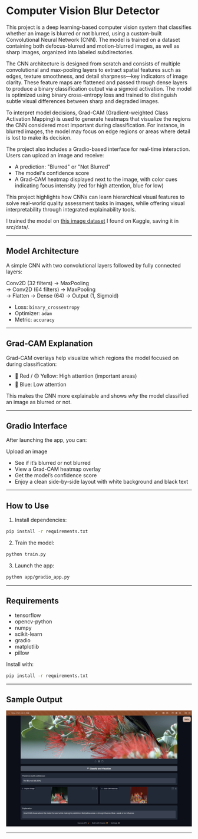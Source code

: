 # Computer Vision Blur Detector

This project is a deep learning-based computer vision system that classifies whether an image is blurred or not blurred, using a custom-built Convolutional Neural Network (CNN). The model is trained on a dataset containing both defocus-blurred and motion-blurred images, as well as sharp images, organized into labeled subdirectories.

The CNN architecture is designed from scratch and consists of multiple convolutional and max-pooling layers to extract spatial features such as edges, texture smoothness, and detail sharpness—key indicators of image clarity. These feature maps are flattened and passed through dense layers to produce a binary classification output via a sigmoid activation. The model is optimized using binary cross-entropy loss and trained to distinguish subtle visual differences between sharp and degraded images.

To interpret model decisions, Grad-CAM (Gradient-weighted Class Activation Mapping) is used to generate heatmaps that visualize the regions the CNN considered most important during classification. For instance, in blurred images, the model may focus on edge regions or areas where detail is lost to make its decision.

The project also includes a Gradio-based interface for real-time interaction. Users can upload an image and receive:

- A prediction: "Blurred" or "Not Blurred"
- The model's confidence score
- A Grad-CAM heatmap displayed next to the image, with color cues indicating focus intensity (red for high attention, blue for low)

This project highlights how CNNs can learn hierarchical visual features to solve real-world quality assessment tasks in images, while offering visual interpretability through integrated explainability tools.

I trained the model on [this image dataset](https://www.kaggle.com/datasets/kwentar/blur-dataset) I found on Kaggle, saving it in src/data/. 

---

## Model Architecture

A simple CNN with two convolutional layers followed by fully connected layers:

Conv2D (32 filters) → MaxPooling  
→ Conv2D (64 filters) → MaxPooling  
→ Flatten → Dense (64) → Output (1, Sigmoid)

- Loss: `binary_crossentropy`  
- Optimizer: `adam`  
- Metric: `accuracy`

---

## Grad-CAM Explanation

Grad-CAM overlays help visualize which regions the model focused on during classification:

- 🔴 Red / 🟡 Yellow: High   attention (important areas)
- 🔵 Blue: Low attention

This makes the CNN more explainable and shows *why* the model classified an image as blurred or not.

---

## Gradio Interface

After launching the app, you can:

Upload an image  
- See if it’s blurred or not blurred
- View a Grad-CAM heatmap overlay  
- Get the model’s confidence score
- Enjoy a clean side-by-side layout with white background and black text

---

## How to Use

1. Install dependencies:
```bash
pip install -r requirements.txt
```

2. Train the model:
```bash
python train.py
```

3. Launch the app:
```bash
python app/gradio_app.py
````
---

## Requirements

- tensorflow  
- opencv-python  
- numpy  
- scikit-learn  
- gradio  
- matplotlib  
- pillow

Install with:
```bash
pip install -r requirements.txt
```

---

## Sample Output
![alt text](https://github.com/tpaidich/cv-blur-detector/blob/main/example%20output.png?raw=true)

---
